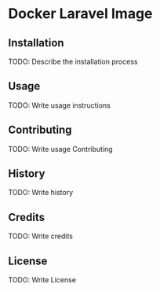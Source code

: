 # Docker Laravel Image 

## Installation

TODO: Describe the installation process

## Usage

TODO: Write usage instructions

## Contributing

TODO: Write usage Contributing


## History

TODO: Write history

## Credits

TODO: Write credits

## License

TODO: Write License
